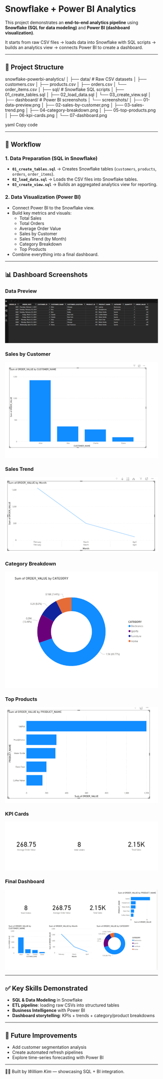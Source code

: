 # Snowflake + Power BI Analytics

This project demonstrates an **end-to-end analytics pipeline** using **Snowflake (SQL for data modeling)** and **Power BI (dashboard visualization)**.  

It starts from raw CSV files → loads data into Snowflake with SQL scripts → builds an analytics view → connects Power BI to create a dashboard.

---

## 📂 Project Structure
snowflake-powerbi-analytics/
│
├── data/ # Raw CSV datasets
│ ├── customers.csv
│ ├── products.csv
│ ├── orders.csv
│ └── order_items.csv
│
├── sql/ # Snowflake SQL scripts
│ ├── 01_create_tables.sql
│ ├── 02_load_data.sql
│ └── 03_create_view.sql
│
├── dashboard/ # Power BI screenshots
│ └── screenshots/
│ ├── 01-data-preview.png
│ ├── 02-sales-by-customer.png
│ ├── 03-sales-trend.png
│ ├── 04-category-breakdown.png
│ ├── 05-top-products.png
│ ├── 06-kpi-cards.png
│ └── 07-dashboard.png

yaml
Copy code

---

## 🚀 Workflow

### 1. Data Preparation (SQL in Snowflake)
- **`01_create_tables.sql`** → Creates Snowflake tables (`customers`, `products`, `orders`, `order_items`).  
- **`02_load_data.sql`** → Loads the CSV files into Snowflake tables.  
- **`03_create_view.sql`** → Builds an aggregated analytics view for reporting.  

### 2. Data Visualization (Power BI)
- Connect Power BI to the Snowflake view.  
- Build key metrics and visuals:  
  - Total Sales  
  - Total Orders  
  - Average Order Value  
  - Sales by Customer  
  - Sales Trend (by Month)  
  - Category Breakdown  
  - Top Products  
- Combine everything into a final dashboard.  

---

## 📊 Dashboard Screenshots

### Data Preview
![Data Preview](dashboard/screenshots/01-data-preview.png)

### Sales by Customer
![Sales by Customer](dashboard/screenshots/02-sales-by-customer.png)

### Sales Trend
![Sales Trend](dashboard/screenshots/03-sales-trend.png)

### Category Breakdown
![Category Breakdown](dashboard/screenshots/04-category-breakdown.png)

### Top Products
![Top Products](dashboard/screenshots/05-top-products.png)

### KPI Cards
![KPI Cards](dashboard/screenshots/06-kpi-cards.png)

### Final Dashboard
![Dashboard](dashboard/screenshots/07-dashboard.png)

---

## ✅ Key Skills Demonstrated
- **SQL & Data Modeling** in Snowflake  
- **ETL pipeline**: loading raw CSVs into structured tables  
- **Business Intelligence** with Power BI  
- **Dashboard storytelling**: KPIs + trends + category/product breakdowns  

---

## 📌 Future Improvements
- Add customer segmentation analysis  
- Create automated refresh pipelines  
- Explore time-series forecasting with Power BI  

---

👨‍💻 Built by *William Kim* — showcasing SQL + BI integration.